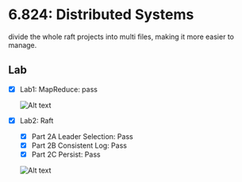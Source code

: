 



# 6.824: Distributed Systems

divide the whole raft projects into multi files, making it more easier to manage.

## Lab  
- [x] Lab1: MapReduce: pass

    ![Alt text](https://github.com/naili-xing/mit6824_2020/blob/master/imgs/mr.png)
    
- [x] Lab2: Raft    
    - [x] Part 2A Leader Selection: Pass
    - [x] Part 2B Consistent Log: Pass
    - [x] Part 2C Persist: Pass  
    
    ![Alt text](https://github.com/naili-xing/mit6824_2020/blob/master/imgs/raft.png)
   
    

